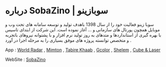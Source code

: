 <h1>درباره SobaZino | سوبازینو</h1>

سوبا زینو فعالیت خود را از سال 1398 باهدف تولید و توسعه سامانه های تحت وب و موبایل همچون پورتال های سازمانی و ... آغاز نموده است. این شرکت از ابتدای تاسیس با بهره گیری از استانداردها و متدهای به روز تولید نرم افزار و با پشتوانه نیروهای باتجربه و متخصص توانسته پروژه های موفق بسیاری را به مرحله اجرا در آورد .

App : [World Radar](https://myket.ir/app/ir.sobazino.worldradar) , [Mimton](https://myket.ir/app/com.sobazino.mimton) , [Tabire Khaab](https://myket.ir/app/ir.sobazino.tabirekhaab) , [Gcolor](https://cafebazaar.ir/app/com.sobazino.gcolor) , [Shelem](https://myket.ir/app/ir.sobazino.shelem) , [Cube & Laser](https://myket.ir/app/ir.sobazino.cubeandlaser)

WebSite : [SobaZino](http://sobazino.ir/)

